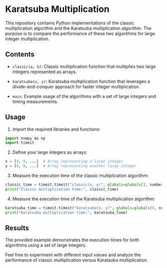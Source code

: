 # Karatsuba Multiplication

This repository contains Python implementations of the classic multiplication algorithm and the Karatsuba multiplication algorithm. The purpose is to compare the performance of these two algorithms for large integer multiplication.

## Contents

- `classic(a, b)`: Classic multiplication function that multiplies two large integers represented as arrays.

- `karatsuba(x, y)`: Karatsuba multiplication function that leverages a divide-and-conquer approach for faster integer multiplication.

- `main`: Example usage of the algorithms with a set of large integers and timing measurements.

## Usage

1. Import the required libraries and functions:

```python
import numpy as np
import timeit
```

2. Define your large integers as arrays:

```python
x = [9, 9, ...]  # Array representing a large integer
y = [9, 9, ...]  # Array representing another large integer
```

3. Measure the execution time of the classic multiplication algorithm:

```python
classic_time = timeit.timeit("classic(x, y)", globals=globals(), number=1)
print("Classic multiplication time:", classic_time)
```

4. Measure the execution time of the Karatsuba multiplication algorithm:

```python
karatsuba_time = timeit.timeit("karatsuba(x, y)", globals=globals(), number=1)
print("Karatsuba multiplication time:", karatsuba_time)
```

## Results

The provided example demonstrates the execution times for both algorithms using a set of large integers.

Feel free to experiment with different input values and analyze the performance of classic multiplication versus Karatsuba multiplication.
